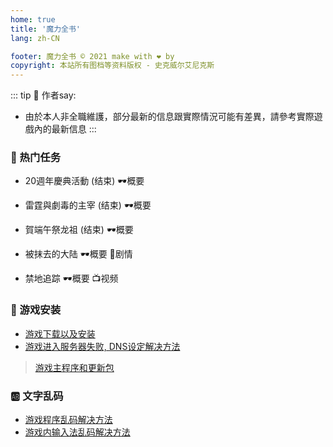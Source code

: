 ```yaml
---
home: true
title: '魔力全书'
lang: zh-CN

footer: 魔力全书 © 2021 make with ❤️ by
copyright: 本站所有图档等资料版权 - 史克威尔艾尼克斯
---
```


<Head />

<Valine />

::: tip 👻 作者say:
- 由於本人非全職維護，部分最新的信息跟實際情況可能有差異，請參考實際遊戲內的最新信息
:::

### 📜 热门任务

- 20週年慶典活動 (结束)
<Popup url="/tasks/13">🕶️概要</Popup> 

- 雷霆與劇毒的主宰 (结束)
<Popup url="/tasks/12">🕶️概要</Popup> 

- 賀端午祭龙祖 (结束)
<Popup url="/tasks/11">🕶️概要</Popup> 


- 被抹去的大陆
<Popup url="/tasks/1">🕶️概要</Popup> 
<Popup url="/tasks/1_details">🥽剧情</Popup>

- 禁地追踪
<Popup url="/tasks/6">🕶️概要</Popup> 
<Popup url="/tasks/6_videos">📺视频</Popup>


### :book: 游戏安装

- [游戏下载以及安装](guides/install)
- [游戏进入服务器失败, DNS设定解决方法](guides/dns)

> [游戏主程序和更新包](https://cg.originmood.com/download.html)

### :ab: 文字乱码

- [游戏程序乱码解决方法](guides/locale)
- [游戏内输入法乱码解决方法](guides/input)
